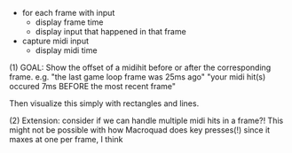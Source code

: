 - for each frame with input
  - display frame time
  - display input that happened in that frame
- capture midi input
  - display midi time

(1) GOAL: Show the offset of a midihit before or after the corresponding frame.
e.g.
"the last game loop frame was 25ms ago"
"your midi hit(s) occured 7ms BEFORE the most recent frame"

Then visualize this simply with rectangles and lines.

(2) Extension: consider if we can handle multiple midi hits in a frame?!
This might not be possible with how Macroquad does key presses(!) since it maxes at one per frame, I think
